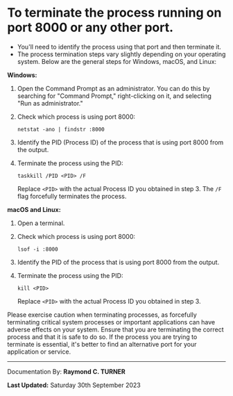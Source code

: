 # To terminate the process running on port 8000 or any other port.
* You'll need to identify the process using that port and then terminate it.
* The process termination steps vary slightly depending on your operating system. Below are the general steps for Windows, macOS, and Linux:

**Windows:**

1. Open the Command Prompt as an administrator. You can do this by searching for "Command Prompt," right-clicking on it, and selecting "Run as administrator."

2. Check which process is using port 8000:
   ```
   netstat -ano | findstr :8000
   ```

3. Identify the PID (Process ID) of the process that is using port 8000 from the output.

4. Terminate the process using the PID:
   ```
   taskkill /PID <PID> /F
   ```
   Replace `<PID>` with the actual Process ID you obtained in step 3. The `/F` flag forcefully terminates the process.

**macOS and Linux:**

1. Open a terminal.

2. Check which process is using port 8000:
   ```
   lsof -i :8000
   ```

3. Identify the PID of the process that is using port 8000 from the output.

4. Terminate the process using the PID:
   ```
   kill <PID>
   ```
   Replace `<PID>` with the actual Process ID you obtained in step 3.

Please exercise caution when terminating processes, as forcefully terminating critical system processes or important applications can have adverse effects on your system. Ensure that you are terminating the correct process and that it is safe to do so. If the process you are trying to terminate is essential, it's better to find an alternative port for your application or service.

---

Documentation By: **Raymond C. TURNER**

**Last Updated:** Saturday 30th September 2023